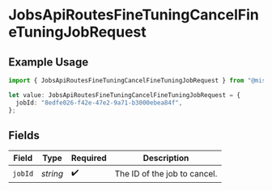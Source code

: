 # JobsApiRoutesFineTuningCancelFineTuningJobRequest

## Example Usage

```typescript
import { JobsApiRoutesFineTuningCancelFineTuningJobRequest } from "@mistralai/mistralai/models/operations";

let value: JobsApiRoutesFineTuningCancelFineTuningJobRequest = {
  jobId: "8edfe026-f42e-47e2-9a71-b3000ebea84f",
};
```

## Fields

| Field                        | Type                         | Required                     | Description                  |
| ---------------------------- | ---------------------------- | ---------------------------- | ---------------------------- |
| `jobId`                      | *string*                     | :heavy_check_mark:           | The ID of the job to cancel. |